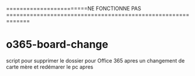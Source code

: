 ========================NE FONCTIONNE PAS =============================================================

# o365-board-change
script pour supprimer le dossier pour Office 365 apres un changement de carte mère et redémarer le pc apres
